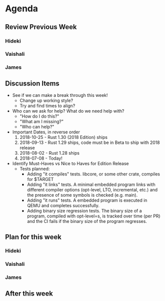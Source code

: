 # Agenda

## Review Previous Week

### Hideki

### Vaishali

### James

## Discussion Items

* See if we can make a break through this week!
    * Change up working style?
    * Try and find times to align?
* Who can we ask for help? What do we need help with?
    * "How do I do this?"
    * "What am I missing?"
    * "Who can help?"
* Important Dates, in reverse order
    1. 2018-10-25 - Rust 1.30 (2018 Edition) ships
    2. 2018-09-13 - Rust 1.29 ships, code must be in Beta to ship with 2018 release
    3. 2018-08-02 - Rust 1.28 ships
    4. 2018-07-08 - Today!
* Identify Must-Haves vs Nice to Haves for Edition Release
    * Tests planned:
        * Adding "it compiles" tests. libcore, or some other crate, compiles for $TARGET
        * Adding "it links" tests. A minimal embedded program links with different compiler options (opt-level, LTO, incremental, etc.) and the presence of some symbols is checked (e.g. main).
        * Adding "it runs" tests. A embedded program is executed in QEMU and completes successfully.
        * Adding binary size regression tests. The binary size of a program, compiled with opt-level=s, is tracked over time (per PR) and the CI fails if the binary size of the program regresses.

## Plan for this week

### Hideki

### Vaishali

### James

## After this week
